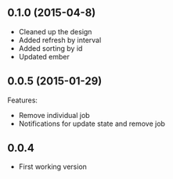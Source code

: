 ## 0.1.0 (2015-04-8)
- Cleaned up the design
- Added refresh by interval
- Added sorting by id
- Updated ember

## 0.0.5 (2015-01-29)

Features:

- Remove individual job
- Notifications for update state and remove job

## 0.0.4

- First working version
